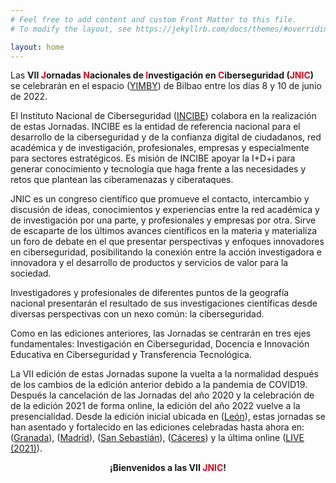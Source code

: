 ```yaml
---
# Feel free to add content and custom Front Matter to this file.
# To modify the layout, see https://jekyllrb.com/docs/themes/#overriding-theme-defaults

layout: home
---
```


<!-- <H2 style="text-align: center; background-color:red; color:white;">INFORMACION</h2> -->
<!-- <H2 style="text-align: center;"><strong><a href="http://doi.org/10.18239/jornadas_2021.34.00" target="_actas">Descarga las Actas JNIC 2021 Live</a></strong></H2> -->
<!-- <H2 style="text-align: center;">
    <strong><a href="{{site.url}}/Actas_JNIC_2021.pdf" target="_actas">Descarga las Actas JNIC 2021 Live</a></strong>
</H2>
<h3 style="text-align: center">
    <a href="https://www.youtube.com/channel/UCp34bSijbcf0xeJk2AI5dCw/videos">
        <img src="https://2021.jnic.es/Logos/youtube_logo.png" style="vertical-align:bottom"/>
        Accede al canal YouTube de las jornadas para ver las sesiones
    </a>
</h3> -->
<p style="text-align: justify;">
</p>
<!-- <h3><strong>Importante: </strong></h3> 
<h4><center>Para conectar a las jornadas consulte el <a href="{{site.url}}/programa">programa</a> y allí encontrará los enlaces a las sesiones</center></h4> -->
<p style="text-align: center; background-color:red; color:white;"></p>

Las <b>VII <span style="color:#e3041e">J</span>ornadas <span style="color:#e3041e">N</span>acionales de <span style="color:#e3041e">I</span>nvestigación en <span style="color:#e3041e">C</span>iberseguridad (<span style="color:#e3041e">JNIC</span>)</b> se celebrarán en el espacio (<a href="https://yimbybilbao.com/" target="_blank">YIMBY</a>) de Bilbao entre los días 8 y 10 de junio de 2022. 

El Instituto Nacional de Ciberseguridad (<a href="https://www.incibe.es/" target="_blank">INCIBE</a>) colabora en la realización de estas Jornadas. INCIBE es la entidad de referencia nacional para el desarrollo de la ciberseguridad y de la confianza digital de ciudadanos, red académica y de investigación, profesionales, empresas y especialmente para sectores estratégicos. Es misión de INCIBE apoyar la I+D+i para generar conocimiento y tecnología que haga frente a las necesidades y retos que plantean las ciberamenazas y ciberataques.   


JNIC es un congreso científico que promueve el contacto, intercambio y discusión de ideas, conocimientos y experiencias entre la red académica y de investigación por una parte, y profesionales y empresas por otra. Sirve de escaparte de los últimos avances científicos en la materia y materializa un foro de debate en el que presentar perspectivas y enfoques innovadores en ciberseguridad, posibilitando la conexión entre la acción investigadora e innovadora y el desarrollo de productos y servicios de valor para la sociedad.

Investigadores y profesionales de diferentes puntos de la geografía nacional presentarán el resultado de sus investigaciones científicas desde diversas perspectivas con un nexo común: la ciberseguridad.

Como en las ediciones anteriores, las Jornadas se centrarán en tres ejes fundamentales: Investigación en Ciberseguridad, Docencia e Innovación Educativa en Ciberseguridad y Transferencia Tecnológica.

<!--
En esta edición, como novedad, versiones revisadas y extendidas de los mejores artículos podrán ser enviadas a Special Issues de diferentes revistas internacionales indexadas en posiciones relevantes del JCR, lo que supone un salto de calidad y un gran atractivo para los investigadores. Más concretamente, las versiones extendidas de los mejores artículos podrán enviarse a special issues de revistas indexadas en el JCR en posiciones relevantes tales como [Elsevier Future Generation Computer Science](https://www.journals.elsevier.com/future-generation-computer-systems/call-for-papers/new-modern-and-advanced-digital-forensic-techniques) (F.I.: 4,639), [IEEE Access](http://ieeeaccess.ieee.org/special-sections/emerging-approaches-to-cyber-security/) (F.I.: 3,557), [Entropy MDPI](http://www.mdpi.com/journal/entropy/special_issues/Security_Opp) (F.I.: 2,305), [Applied Sciences MDPI](https://www.mdpi.com/journal/applsci/special_issues/cybersecurity_threats) (F.I.: 1,689), [Future Internet MDPI](https://www.mdpi.com/journal/futureinternet/special_issues/information_systems_security)<sup>1</sup>, [Springer Multimedia Tools and Applications](https://link.springer.com/journal/11042) (F.I.: 1,541), [Springer Journal of Supercomputing](https://link.springer.com/journal/11227) (F.I.: 1,532) y [Springer Telecommunication Systems](https://www.springer.com/business+%26+management/business+information+systems/journal/11235) (F.I.: 1,527).
-->
<!--
En esta edición, versiones revisadas y extendidas de los mejores artículos podrán ser enviadas a Special Issues de diferentes revistas internacionales indexadas en posiciones relevantes del JCR, aumentando el valor de las contribuciones a las jornadas. De momento, ya tenemos confirmada un special issue en la revista [Applied Sciences MDPI](https://www.mdpi.com/journal/applsci/special_issues/Cybersecurity_Opportunities) (Q2) y otro en la revista [electronics MDPI](https://www.mdpi.com/journal/electronics/special_issues/Cybersecurity_defense) (Q2).
-->
                

<!--La VI edición de estas Jornadas suponen la consolidación de las mismas, después de la ilusión despertada en la edición inicial, ubicada en [León (2015)](http://Jornadasciberseguridad.riasc.unileon.es/), las etapas de asentamiento vividas en [Granada (2016)](http://ucys.ugr.es/jnic2016/) y [Madrid (2017)](http://2017.jnic.es/), y el fortalecimiento de las ediciónes anteriores en [San Sebastián (2018)](http://2018.jnic.es/) y [Caceres (2019)](https://2019.jnic.es/). De hecho, la realización de las JNIC 2021 LIVE de forma online demuestran la capacidad de las jornadas para reinventarse y adaptarse a un modelo online en el contexto de la pandemia de COVID19 con el espiritu de poder seguir celebrándose con la mayor normalidad posible.

-->
La VII edición de estas Jornadas supone la vuelta a la normalidad después de los cambios de la edición anterior debido a la pandemia de COVID19.  Después  la cancelación de las Jornadas del año 2020 y la celebración de de la edición 2021 de forma online, la edición del año 2022 vuelve a la presencialidad. Desde la edición inicial ubicada en (<a href="http://Jornadasciberseguridad.riasc.unileon.es/" target="_blank">León</a>), estas jornadas se han asentado y fortalecido en las ediciones celebradas hasta ahora en: (<a href="http://ucys.ugr.es/jnic2016/" target="_blank">Granada</a>), (<a href="http://2017.jnic.es/" target="_blank">Madrid</a>), (<a href="http://2018.jnic.es/" target="_blank">San Sebastián</a>), (<a href="http://2019.jnic.es/" target="_blank">Cáceres</a>) y la última online (<a href="http://2021.jnic.es/" target="_blank">LIVE (2021)</a>).

<p style="text-align: center;"><b>¡Bienvenidos a las VII <span style="color:#e3041e">JNIC</span>!</b></p>

